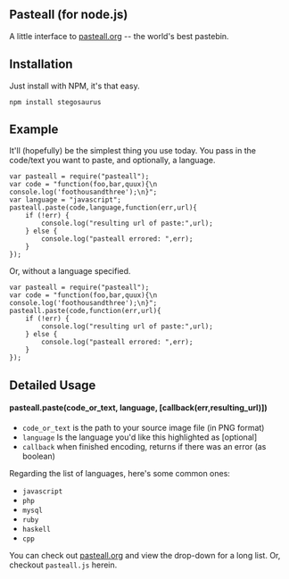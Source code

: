 ## Pasteall (for node.js)

A little interface to [pasteall.org](http://www.pasteall.org/) -- the world's best pastebin.

## Installation

Just install with NPM, it's that easy.

    npm install stegosaurus

## Example

It'll (hopefully) be the simplest thing you use today. You pass in the code/text you want to paste, and optionally, a language.

    var pasteall = require("pasteall");
    var code = "function(foo,bar,quux){\n  console.log('foothousandthree');\n}";
    var language = "javascript";
    pasteall.paste(code,language,function(err,url){
        if (!err) {
            console.log("resulting url of paste:",url);
        } else {
            console.log("pasteall errored: ",err);
        }
    });

Or, without a language specified.

    var pasteall = require("pasteall");
    var code = "function(foo,bar,quux){\n  console.log('foothousandthree');\n}";
    pasteall.paste(code,function(err,url){
        if (!err) {
            console.log("resulting url of paste:",url);
        } else {
            console.log("pasteall errored: ",err);
        }
    });

## Detailed Usage

#### pasteall.paste(code_or_text, language, [callback(err,resulting_url)])

* `code_or_text` is the path to your source image file (in PNG format)
* `language` Is the language you'd like this highlighted as [optional]
* `callback` when finished encoding, returns if there was an error (as boolean)

Regarding the list of languages, here's some common ones:

* `javascript`
* `php`
* `mysql`
* `ruby`
* `haskell`
* `cpp`

You can check out [pasteall.org](http://www.pasteall.org/) and view the drop-down for a long list. Or, checkout `pasteall.js` herein.